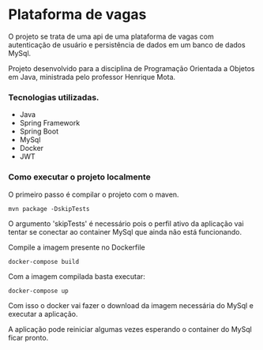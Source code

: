 # Plataforma de vagas 

O projeto se trata de uma api de uma plataforma de vagas com autenticação de usuário e persistência de dados em um banco de dados MySql.

Projeto desenvolvido para a disciplina de Programação Orientada a Objetos em Java, ministrada pelo professor Henrique Mota.

### Tecnologias utilizadas.
- Java
- Spring Framework
- Spring Boot
- MySql
- Docker
- JWT

### Como executar o projeto localmente

O primeiro passo é compilar o projeto com o maven.

`mvn package -DskipTests`

O argumento 'skipTests' é necessário pois o perfil ativo da aplicação vai tentar se conectar ao container MySql que ainda não está funcionando. 

Compile a imagem presente no Dockerfile

``docker-compose build``

Com a imagem compilada basta executar: 

`docker-compose up`

Com isso o docker vai fazer o download da imagem necessária do MySql e executar a aplicação.

A aplicação pode reiniciar algumas vezes esperando o container do MySql ficar pronto.